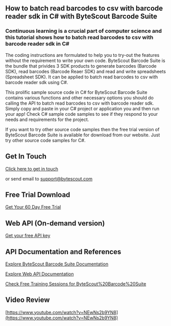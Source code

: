 ## How to batch read barcodes to csv with barcode reader sdk in C# with ByteScout Barcode Suite

### Continuous learning is a crucial part of computer science and this tutorial shows how to batch read barcodes to csv with barcode reader sdk in C#

The coding instructions are formulated to help you to try-out the features without the requirement to write your own code. ByteScout Barcode Suite is the bundle that privides 3  SDK products to generate barcodes (Barcode SDK), read barcodes (Barcode Reaer SDK) and read and write spreadsheets (Spreadsheet SDK). It can be applied to batch read barcodes to csv with barcode reader sdk using C#.

This prolific sample source code in C# for ByteScout Barcode Suite contains various functions and other necessary options you should do calling the API to batch read barcodes to csv with barcode reader sdk.  Simply copy and paste in your C# project or application you and then run your app! Check C# sample code samples to see if they respond to your needs and requirements for the project.

If you want to try other source code samples then the free trial version of ByteScout Barcode Suite is available for download from our website. Just try other source code samples for C#.

## Get In Touch

[Click here to get in touch](https://bytescout.zendesk.com/hc/en-us/requests/new?subject=ByteScout%20Barcode%20Suite%20Question)

or send email to [support@bytescout.com](mailto:support@bytescout.com?subject=ByteScout%20Barcode%20Suite%20Question) 

## Free Trial Download

[Get Your 60 Day Free Trial](https://bytescout.com/download/web-installer?utm_source=github-readme)

## Web API (On-demand version)

[Get your free API key](https://pdf.co/documentation/api?utm_source=github-readme)

## API Documentation and References

[Explore ByteScout Barcode Suite Documentation](https://bytescout.com/documentation/index.html?utm_source=github-readme)

[Explore Web API Documentation](https://pdf.co/documentation/api?utm_source=github-readme)

[Check Free Training Sessions for ByteScout%20Barcode%20Suite](https://academy.bytescout.com/)

## Video Review

[https://www.youtube.com/watch?v=NEwNs2b9YN8](https://www.youtube.com/watch?v=NEwNs2b9YN8)